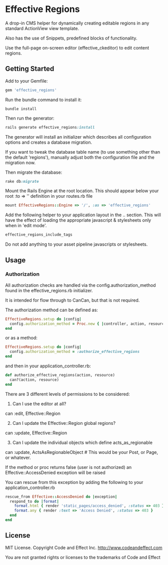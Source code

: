 # Effective Regions

A drop-in CMS helper for dynamically creating editable regions in any standard ActionView view template.

Also has the use of Snippets, predefined blocks of functionality.

Use the full-page on-screen editor (effective_ckeditor) to edit content regions.


## Getting Started

Add to your Gemfile:

```ruby
gem 'effective_regions'
```

Run the bundle command to install it:

```console
bundle install
```

Then run the generator:

```ruby
rails generate effective_regions:install
```

The generator will install an initializer which describes all configuration options and creates a database migration.

If you want to tweak the database table name (to use something other than the default 'regions'), manually adjust both the configuration file and the migration now.

Then migrate the database:

```ruby
rake db:migrate
```

Mount the Rails Engine at the root location.  This should appear below your root :to => '' definition in your routes.rb file

```ruby
mount EffectiveRegions::Engine => '/', :as => 'effective_regions'
```

Add the following helper to your application layout in the <head>..</head> section.  This will have the effect of loading the appropriate javascript & stylesheets only when in 'edit mode'.

```ruby
effective_regions_include_tags
```

Do not add anything to your asset pipeline javascripts or stylesheets.


## Usage

### Authorization

All authorization checks are handled via the config.authorization_method found in the effective_regions.rb initializer.

It is intended for flow through to CanCan, but that is not required.

The authorization method can be defined as:

```ruby
EffectiveRegions.setup do |config|
  config.authorization_method = Proc.new { |controller, action, resource| can?(action, resource) }
end
```

or as a method:

```ruby
EffectiveRegions.setup do |config|
  config.authorization_method = :authorize_effective_regions
end
```

and then in your application_controller.rb:

```ruby
def authorize_effective_regions(action, resource)
  can?(action, resource)
end
```

There are 3 different levels of permissions to be considered:

1. Can I use the editor at all?

can :edit, Effective::Region 

2. Can I update the Effective::Region global regions?

can :update, Effective::Region

3. Can I update the individual objects which define acts_as_regionable

can :update, ActsAsRegionableObject  # This would be your Post, or Page, or whatever.

If the method or proc returns false (user is not authorized) an Effective::AccessDenied exception will be raised

You can rescue from this exception by adding the following to your application_controller.rb

```ruby
rescue_from Effective::AccessDenied do |exception|
  respond_to do |format|
    format.html { render 'static_pages/access_denied', :status => 403 }
    format.any { render :text => 'Access Denied', :status => 403 }
  end
end
```


## License

MIT License.  Copyright Code and Effect Inc. http://www.codeandeffect.com

You are not granted rights or licenses to the trademarks of Code and Effect
